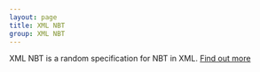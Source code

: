 ```yaml
---
layout: page
title: XML NBT
group: XML NBT
---
```

XML NBT is a random specification for NBT in XML.
[Find out more](https://docs.google.com/document/d/1RcabVfoW44HPU0uCtzDrn8V3WJFENlDDHw8N2nID-aY/edit?usp=sharing)

